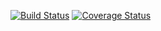 [![Build Status](https://travis-ci.org/magfest/anthrocon.svg)](https://travis-ci.org/magfest/anthrocon) [![Coverage Status](https://coveralls.io/repos/github/magfest/anthrocon/badge.svg?branch=master)](https://coveralls.io/github/magfest/anthrocon?branch=master)
